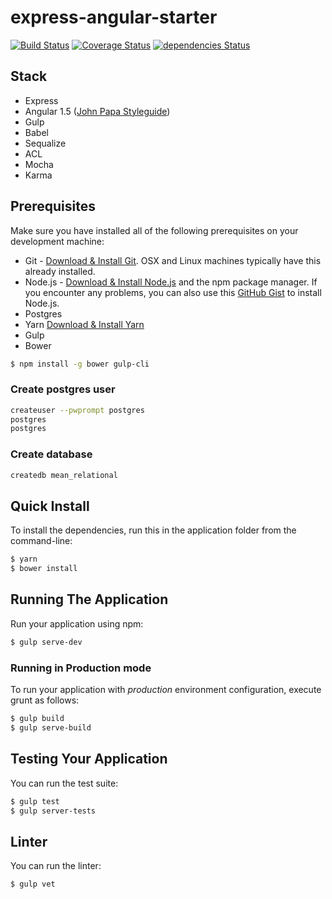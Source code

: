 # express-angular-starter
[![Build Status](https://travis-ci.org/QActivo/express-angular-starter.svg)](https://travis-ci.org/QActivo/express-angular-starter)
[![Coverage Status](https://coveralls.io/repos/github/QActivo/express-angular-starter/badge.svg)](https://coveralls.io/github/QActivo/express-angular-starter)
[![dependencies Status](https://david-dm.org/QActivo/express-angular-starter/status.svg)](https://david-dm.org/QActivo/express-angular-starter)

## Stack
* Express
* Angular 1.5 ([John Papa Styleguide](https://github.com/johnpapa/angular-styleguide))
* Gulp
* Babel
* Sequalize
* ACL
* Mocha
* Karma

## Prerequisites
Make sure you have installed all of the following prerequisites on your development machine:
* Git - [Download & Install Git](https://git-scm.com/downloads). OSX and Linux machines typically have this already installed.
* Node.js - [Download & Install Node.js](https://nodejs.org/en/download/) and the npm package manager. If you encounter any problems, you can also use this [GitHub Gist](https://gist.github.com/isaacs/579814) to install Node.js.
* Postgres
* Yarn [Download & Install Yarn](https://yarnpkg.com/en/docs/install)
* Gulp
* Bower

```bash
$ npm install -g bower gulp-cli
```

### Create postgres user
```bash
createuser --pwprompt postgres
postgres
postgres
```

### Create database
```bash
createdb mean_relational
``` 

## Quick Install

To install the dependencies, run this in the application folder from the command-line:

```bash
$ yarn
$ bower install
```
## Running The Application

Run your application using npm:

```bash
$ gulp serve-dev
```

### Running in Production mode
To run your application with *production* environment configuration, execute grunt as follows:

```bash
$ gulp build
$ gulp serve-build
```

## Testing Your Application
You can run the test suite:

```bash
$ gulp test
$ gulp server-tests
```

## Linter
You can run the linter:

```bash
$ gulp vet
```

